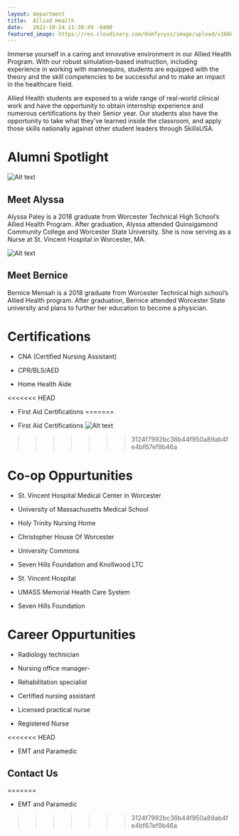 ```yaml
---
layout: department
title:  Allied Health
date:   2022-10-24 11:30:49 -0400
featured_image: https://res.cloudinary.com/dxm7ycyxz/image/upload/v1668016946/2022/04/myriam-zilles-7V95FwS2Ss4-unsplash-1_dphljq.jpg
---
```

Immerse yourself in a caring and innovative environment in our Allied Health Program. With our robust simulation-based instruction, including experience in working with mannequins, students are equipped with the theory and the skill competencies to be successful and to make an impact in the healthcare field. 

Allied Health students are exposed to a wide range of real-world clinical work and have the opportunity to obtain internship experience and numerous certifications by their Senior year. Our students also have the opportunity to take what they’ve learned inside the classroom, and apply those skills nationally against other student leaders through SkillsUSA.

<div class="Alumni_section" markdown="1">

# Alumni Spotlight
<div class="Alumni" markdown="1">

![Alt text](cope.jpg)
## Meet Alyssa
Alyssa Paley is a 2018 graduate from Worcester Technical High School’s Allied Health Program. After graduation, Alyssa attended Quinsigamond Community College and Worcester State University. She is now serving as a Nurse at St. Vincent Hospital in Worcester, MA.

</div>

<div class="Alumni" markdown="1">

![Alt text](cope.jpg)
## Meet Bernice
Bernice Mensah is a 2018 graduate from Worcester Technical high school’s Allied Health program. After graduation, Bernice attended Worcester State university and plans to further her education to become a physician. 

</div>

</div>

# Certifications
+ CNA (Certified Nursing Assistant)

+ CPR/BLS/AED

+ Home Health Aide

<<<<<<< HEAD
+ First Aid Certifications
=======
- First Aid Certifications
![Alt text](cope.jpg)
>>>>>>> 3124f7992bc36b44f950a89ab4fe4bf67ef9b46a

# Co-op Oppurtunities
+ St. Vincent Hospital Medical Center in Worcester

+ University of Massachusetts Medical School

+ Holy Trinity Nursing Home

+ Christopher House Of Worcester

+ University Commons

+ Seven Hills Foundation and Knollwood LTC

+ St. Vincent Hospital

+ UMASS Memorial Health Care System

+ Seven Hills Foundation

# Career Oppurtunities

+ Radiology technician

+ Nursing office manager-

+ Rehabilitation specialist

+ Certified nursing assistant

+ Licensed practical nurse

+ Registered Nurse

<<<<<<< HEAD
+ EMT and Paramedic


## Contact Us
=======
- EMT and Paramedic
>>>>>>> 3124f7992bc36b44f950a89ab4fe4bf67ef9b46a
